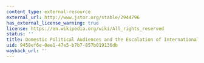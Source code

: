 ```yaml
---
content_type: external-resource
external_url: http://www.jstor.org/stable/2944796
has_external_license_warning: true
license: https://en.wikipedia.org/wiki/All_rights_reserved
status: ''
title: Domestic Political Audiences and the Escalation of International Disputes
uid: 9458ef6e-0ee1-47e5-b7b7-857b019136db
wayback_url: ''
---
```

